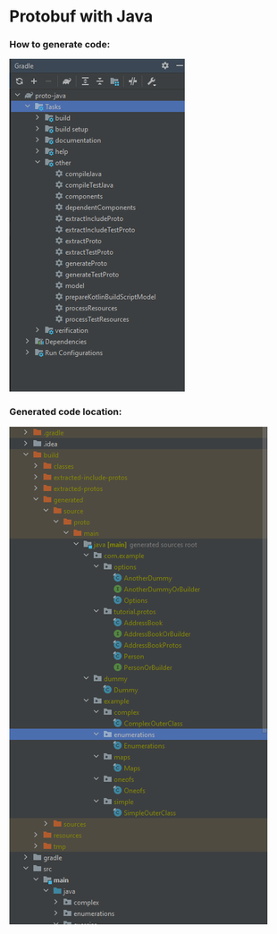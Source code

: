 # Protobuf with Java

### How to generate code:
![IDEA generate proto classes](idea_generate_proto.png)

### Generated code location:
![gradle generated proto classes location](proto_generated.png)
